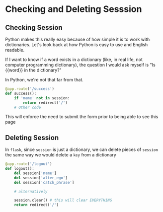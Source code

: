# Checking and Deleting Sesssion

## Checking Session

Python makes this really easy because of how simple it is to work with dictionaries. Let's look back at how Python is easy to use and English readable.

If I want to know if a word exists in a dictionary (like, in real life, not computer programming dictionary), the question I would ask myself is "Is {{word}} in the dictionary?"

In Python, we're not that far from that.

```py
@app.route('/success')
def success():
    if 'name' not in session:
        return redirect('/')
    # Other code
```

This will enforce the need to submit the form prior to being able to see this page

## Deleting Session

In `flask`, since `session` is just a dictionary, we can delete pieces of `session` the same way we would delete a `key` from a dictionary

```py
@app.route('/logout')
def logout():
    del session['name']
    del session['alter_ego']
    del session['catch_phrase']

    # alternatively

    session.clear() # this will clear EVERYTHING
    return redirect('/')
```